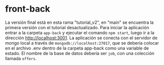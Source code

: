 # front-back
La versión final está en esta rama "tutorial_v2", en "main" se encuentra la primera versión con el tutorial desactualizado.
Para iniciar la aplicación entrar a la carpeta ```app-back``` y ejecutar el comando ```npm start```, luego ir a la dirección [http://localhost:3001](http://localhost:3001). La aplicación se conecta 
con el servidor de mongo local a través de ```mongodb://localhost:27017```, que se debería colocar en el archivo .env dentro de la carpeta app-back como una variable de estado.
El nombre de la base de datos debería ser ```job```, con una colección llamada ```offers```.
